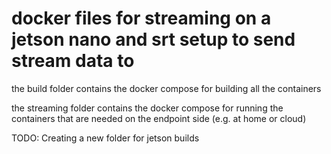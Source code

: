 # docker files for streaming on a jetson nano and srt setup to send stream data to
the build folder contains the docker compose for building all the containers

the streaming folder contains the docker compose for running the containers that are needed on the endpoint side (e.g. at home or cloud)

TODO: Creating a new folder for jetson builds
